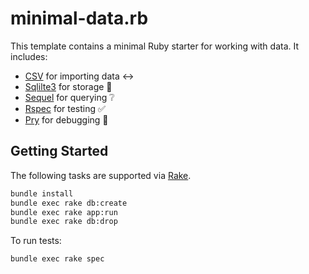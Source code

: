 # minimal-data.rb

This template contains a minimal Ruby starter for working with data. It includes: 
- [CSV](https://github.com/ruby/csv) for importing data ↔️
- [Sqlilte3](https://github.com/sparklemotion/sqlite3-ruby) for storage 💾
- [Sequel](http://sequel.jeremyevans.net/) for querying ❔
- [Rspec](http://rspec.info/) for testing ✅
- [Pry](https://github.com/pry/pry) for debugging 🐞

## Getting Started

The following tasks are supported via [Rake](https://github.com/ruby/rake).

```bash
bundle install
bundle exec rake db:create 
bundle exec rake app:run 
bundle exec rake db:drop 
```

To run tests:

```bash
bundle exec rake spec
```

